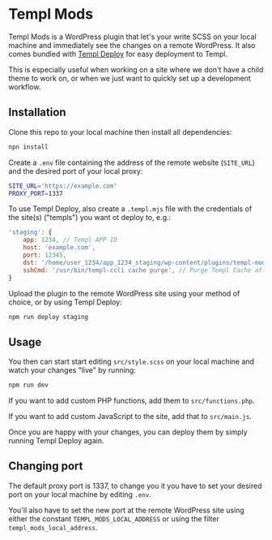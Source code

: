 # Templ Mods

Templ Mods is a WordPress plugin that let's your write SCSS on your local machine and immediately see the changes on a remote WordPress. It also comes bundled with [Templ Deploy](https://github.com/herman-templio/templ-deploy) for easy deployment to Templ.

This is especially useful when working on a site where we don't have a child theme to work on, or when we just want to quickly set up a development workflow.

## Installation

Clone this repo to your local machine then install all dependencies:

```bash
npn install
```

Create a `.env` file containing the address of the remote website (`SITE_URL`) and the desired port of your local proxy:

```bash
SITE_URL='https://example.com'
PROXY_PORT=1337
```

To use Templ Deploy, also create a `.templ.mjs` file with the credentials of the site(s) ("templs") you want ot deploy to, e.g.:

```javascript
'staging': {
    app: 1234, // Templ APP ID
    host: 'example.com',
    port: 12345,
    dst: '/home/user_1234/app_1234_staging/wp-content/plugins/templ-mods/',
    sshCmd: '/usr/bin/templ-ccli cache purge', // Purge Templ Cache after deploy
}
```

Upload the plugin to the remote WordPress site using your method of choice, or by using Templ Deploy:

```bash
npm run deploy staging
```

## Usage

You then can start start editing `src/style.scss` on your local machine and watch your changes "live" by running:

```bash
npm run dev
```

If you want to add custom PHP functions, add them to `src/functions.php`.

If you want to add custom JavaScript to the site, add that to `src/main.js`.

Once you are happy with your changes, you can deploy them by simply running Templ Deploy again.


## Changing port

The default proxy port is 1337, to change you it you have to set your desired port on your local machine by editing `.env`.

You'll also have to set the new port at the remote WordPress site using either the constant `TEMPL_MODS_LOCAL_ADDRESS` or using the filter `templ_mods_local_address`.